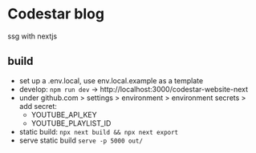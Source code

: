 # Codestar blog

ssg with nextjs

## build

- set up a .env.local, use env.local.example as a template
- develop: `npm run dev` -> http://localhost:3000/codestar-website-next
- under github.com > settings > environment > environment secrets > add secret:
    - YOUTUBE_API_KEY
    - YOUTUBE_PLAYLIST_ID
- static build: `npx next build && npx next export`
- serve static build `serve -p 5000 out/`
